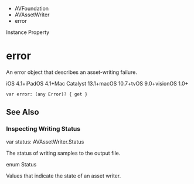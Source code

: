 

- AVFoundation
- AVAssetWriter
-  error 

Instance Property

# error

An error object that describes an asset-writing failure.

iOS 4.1+iPadOS 4.1+Mac Catalyst 13.1+macOS 10.7+tvOS 9.0+visionOS 1.0+

``` source
var error: (any Error)? { get }
```

## See Also

### Inspecting Writing Status

var status: AVAssetWriter.Status

The status of writing samples to the output file.

enum Status

Values that indicate the state of an asset writer.

